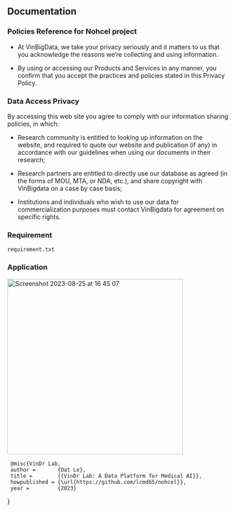 <h2> Documentation </h2>

<h3> Policies Reference for Nohcel project </h3>

   - At VinBigData, we take your privacy seriously and it matters to us that you acknowledge the reasons we’re collecting and using information.
     
   - By using or accessing our Products and Services in any manner, you confirm that you accept the practices and policies stated in this Privacy Policy.

<h3> Data Access Privacy </h3>
By accessing this web site you agree to comply with our information sharing policies, in which:
   
   * Research community is entitled to looking up information on the website, and required to quote our website and publication (if any) in accordance with our guidelines when using our documents in their research;
      
   * Research partners are entitled to directly use our database as agreed (in the forms of MOU, MTA, or NDA, etc.), and share copyright with VinBigdata on a case by case basis;
      
   * Institutions and individuals who wish to use our data for commercialization purposes must contact VinBigdata for agreement on specific rights.

<h3> Requirement </h3>
    
    requirement.txt

<h3> Application </h3>


  <img width="400" alt="Screenshot 2023-08-25 at 16 45 07" src="https://github.com/DatMinhLeChon/NOHCEL_Qt/assets/93373784/40247891-79d7-4793-8497-8055cd06cf2a">

  
     @misc{VinDr Lab,
     author =       {Dat Le},
     title =        {{VinDr Lab: A Data Platform for Medical AI}},
     howpublished = {\url{https://github.com/lcmd65/nohcel}},
     year =         {2023}
   }


